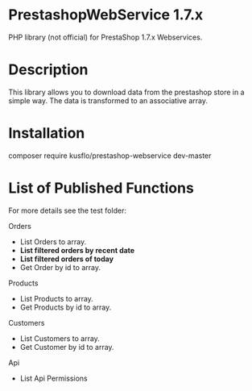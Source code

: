 # PrestashopWebService 1.7.x
PHP library (not official) for PrestaShop 1.7.x Webservices.

# Description
This library allows you to download data from the prestashop store in a simple way. 
The data is transformed to an associative array.

# Installation
composer require kusflo/prestashop-webservice dev-master

# List of Published Functions
For more details see the test folder:

Orders
- List Orders to array.
- **List filtered orders by recent date**
- **List filtered orders of today**
- Get Order by id to array.

Products
- List Products to array.
- Get Products by id to array.

Customers
- List Customers to array.
- Get Customer by id to array.

Api
- List Api Permissions
